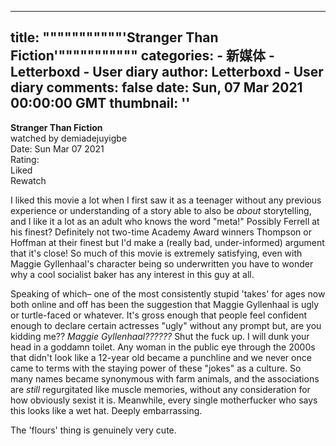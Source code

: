 
---
title: """""""""""'Stranger Than Fiction'"""""""""""
categories: 
    - 新媒体
    - Letterboxd - User diary
author: Letterboxd - User diary
comments: false
date: Sun, 07 Mar 2021 00:00:00 GMT
thumbnail: ''
---

<div>   
<b>Stranger Than Fiction</b><br>watched by demiadejuyigbe<br>Date: Sun Mar 07 2021<br>Rating:  <br>Liked<br>Rewatch<br>








<div>



<div><p>I liked this movie a lot when I first saw it as a teenager without any previous experience or understanding of a story able to also be <i>about</i> storytelling, and I like it a lot as an adult who knows the word "meta!" Possibly Ferrell at his finest? Definitely not two-time Academy Award winners Thompson or Hoffman at their finest but I'd make a (really bad, under-informed) argument that it's close! So much of this movie is extremely satisfying, even with Maggie Gyllenhaal's character being so underwritten you have to wonder why a cool socialist baker has any interest in this guy at all.</p><p>Speaking of which– one of the most consistently stupid 'takes' for ages now both online and off has been the suggestion that Maggie Gyllenhaal is ugly or turtle-faced or whatever. It's gross enough that people feel confident enough to declare certain actresses "ugly" without any prompt but, are you kidding me?? <i>Maggie Gyllenhaal??????</i> Shut the fuck up. I will dunk your head in a goddamn toilet. Any woman in the public eye through the 2000s that didn't look like a 12-year old became a punchline and we never once came to terms with the staying power of these "jokes" as a culture. So many names became synonymous with farm animals, and the associations are <i>still</i> regurgitated like muscle memories, without any consideration for how obviously sexist it is. Meanwhile, every single motherfucker who says this looks like a wet hat. Deeply embarrassing.</p><p>The 'flours' thing is genuinely very cute.</p></div>

</div>
  
</div>
            